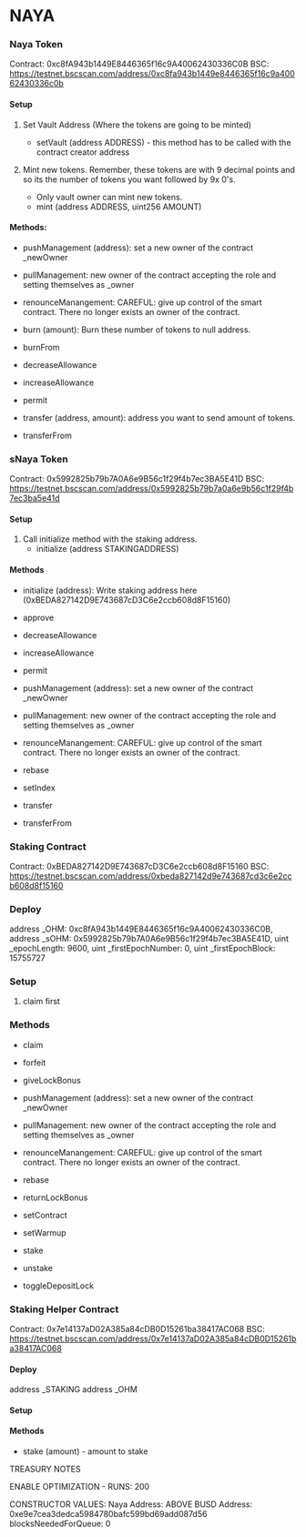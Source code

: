 # NAYA

### Naya Token
Contract: 0xc8fA943b1449E8446365f16c9A40062430336C0B
BSC: https://testnet.bscscan.com/address/0xc8fa943b1449e8446365f16c9a40062430336c0b

#### Setup

1. Set Vault Address (Where the tokens are going to be minted)
    - setVault (address ADDRESS) - this method has to be called with the contract creator address

2. Mint new tokens. Remember, these tokens are with 9 decimal points and so its the number of tokens you want followed by 9x 0's.
    - Only vault owner can mint new tokens.
    - mint (address ADDRESS, uint256 AMOUNT)


#### Methods:

- pushManagement (address): set a new owner of the contract _newOwner
- pullManagement: new owner of the contract accepting the role and setting themselves as _owner
- renounceManangement: CAREFUL: give up control of the smart contract. There no longer exists an owner of the contract.

- burn (amount): Burn these number of tokens to null address.
- burnFrom

- decreaseAllowance
- increaseAllowance

- permit

- transfer (address, amount): address you want to send amount of tokens.
- transferFrom



### sNaya Token
Contract: 0x5992825b79b7A0A6e9B56c1f29f4b7ec3BA5E41D
BSC: https://testnet.bscscan.com/address/0x5992825b79b7a0a6e9b56c1f29f4b7ec3ba5e41d

#### Setup

1. Call initialize method with the staking address.
    - initialize (address STAKINGADDRESS)


#### Methods

- initialize (address): Write staking address here (0xBEDA827142D9E743687cD3C6e2ccb608d8F15160)

- approve
- decreaseAllowance
- increaseAllowance
- permit

- pushManagement (address): set a new owner of the contract _newOwner
- pullManagement: new owner of the contract accepting the role and setting themselves as _owner
- renounceManangement: CAREFUL: give up control of the smart contract. There no longer exists an owner of the contract.

- rebase
- setIndex

- transfer
- transferFrom



### Staking Contract
Contract: 0xBEDA827142D9E743687cD3C6e2ccb608d8F15160
BSC: https://testnet.bscscan.com/address/0xbeda827142d9e743687cd3c6e2ccb608d8f15160

### Deploy

address _OHM: 0xc8fA943b1449E8446365f16c9A40062430336C0B, 
address _sOHM: 0x5992825b79b7A0A6e9B56c1f29f4b7ec3BA5E41D, 
uint _epochLength: 9600,
uint _firstEpochNumber: 0,
uint _firstEpochBlock: 15755727

### Setup

1. claim first

### Methods

- claim
- forfeit
- giveLockBonus

- pushManagement (address): set a new owner of the contract _newOwner
- pullManagement: new owner of the contract accepting the role and setting themselves as _owner
- renounceManangement: CAREFUL: give up control of the smart contract. There no longer exists an owner of the contract.

- rebase

- returnLockBonus

- setContract
- setWarmup

- stake
- unstake

- toggleDepositLock



### Staking Helper Contract
Contract: 0x7e14137aD02A385a84cDB0D15261ba38417AC068
BSC: https://testnet.bscscan.com/address/0x7e14137aD02A385a84cDB0D15261ba38417AC068

#### Deploy

address _STAKING
address _OHM

#### Setup

#### Methods

- stake (amount) - amount to stake






TREASURY NOTES

ENABLE OPTIMIZATION - RUNS: 200

CONSTRUCTOR VALUES:
Naya Address: ABOVE
BUSD Address: 0xe9e7cea3dedca5984780bafc599bd69add087d56
blocksNeededForQueue: 0

